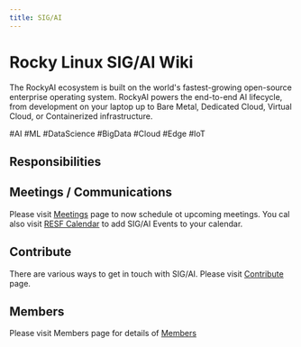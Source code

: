```yaml
---
title: SIG/AI
---
```

# Rocky Linux SIG/AI Wiki
The RockyAI ecosystem is built on the world's fastest-growing open-source enterprise operating system. RockyAI powers the end-to-end AI lifecycle, from development on your laptop up to Bare Metal, Dedicated Cloud, Virtual Cloud, or Containerized infrastructure.

\#AI \#ML \#DataScience \#BigData \#Cloud \#Edge \#IoT


## Responsibilities

## Meetings / Communications
Please visit [Meetings](events/upcoming-events.md) page to now schedule ot upcoming meetings. You cal also visit [RESF Calendar](https://calendar.google.com/calendar/u/0/embed?src=c_2e1oqh6t0i6sqhja5nu9lq8lgo@group.calendar.google.com) to add SIG/AI Events to your calendar.

## Contribute
There are various ways to get in touch with SIG/AI. Please visit [Contribute](contribute.md) page.


## Members
Please visit Members page for details of [Members](members.md)


